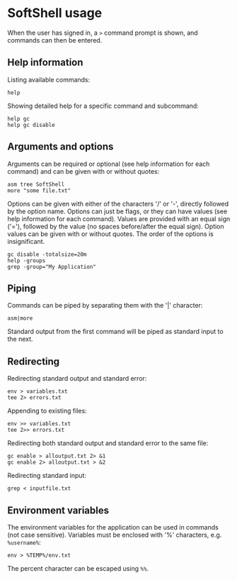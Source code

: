 # SoftShell usage

When the user has signed in, a `>` command prompt is shown, and commands can then be entered.

## Help information

Listing available commands:

    help

Showing detailed help for a specific command and subcommand:

    help gc
    help gc disable

## Arguments and options

Arguments can be required or optional (see help information for each command) and can be given with or without quotes:

    asm tree SoftShell
    more "some file.txt"

Options can be given with either of the characters '/' or '-', directly followed by the option name.
Options can just be flags, or they can have values (see help information for each command).
Values are provided with an equal sign ('='), followed by the value (no spaces before/after the equal sign).
Option values can be given with or without quotes.
The order of the options is insignificant.

    gc disable -totalsize=20m
    help -groups
    grep -group="My Application"

## Piping

Commands can be piped by separating them with the '|' character:

    asm|more

Standard output from the first command will be piped as standard input to the next.

## Redirecting

Redirecting standard output and standard error:

    env > variables.txt
    tee 2> errors.txt

Appending to existing files:

    env >> variables.txt
    tee 2>> errors.txt

Redirecting both standard output and standard error to the same file:

    gc enable > alloutput.txt 2> &1
    gc enable 2> alloutput.txt > &2

Redirecting standard input:

    grep < inputfile.txt

## Environment variables

The environment variables for the application can be used in commands (not case sensitive).
Variables must be enclosed with '%' characters, e.g. `%username%`:

    env > %TEMP%/env.txt

The percent character can be escaped using `%%`.

